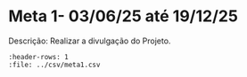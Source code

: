 # Meta 1- 03/06/25 até 19/12/25

Descrição: Realizar a divulgação do Projeto.

```{csv-table} Atividades da Meta 1
:header-rows: 1
:file: ../csv/meta1.csv
```

